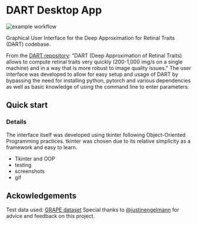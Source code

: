 # DART Desktop App  
  
![example workflow](https://github.com/eazXneo/DART-Desktop-App/actions/workflows/python-app.yml/badge.svg)  
  
Graphical User Interface for the Deep Approximation for Retinal Traits (DART) codebase. 

From the [DART repository](https://github.com/justinengelmann/DART_retinal_fractal_dimension): "DART (Deep Approximation of Retinal Traits) allows to compute retinal traits very quickly (200-1,000 img/s on a single machine) and in a way that is more robust to image quality issues." The user interface was developed to allow for easy setup and usage of DART by bypassing the need for installing python, pytorch and various dependencies as well as basic knowledge of using the command line to enter parameters.

## Quick start

### Details 
The interface itself was developed using tkinter following Object-Oriented Programming practices. tkinter was chosen due to its relative simplicity as a framework and easy to learn.
- Tkinter and OOP
- testing
- screenshots
- gif
## Ackowledgements
Test data used: [GRAPE dataset](https://springernature.figshare.com/articles/dataset/GRAPE_dataset_CFPs/23575926?backTo=%2Fcollections%2FGRAPE_A_multi-modal_glaucoma_dataset_of_follow-up_visual_field_and_fundus_images_for_glaucoma_management%2F6406319&file=41358156)
Special thanks to [@justinengelmann](https://github.com/justinengelmann) for advice and feedback on this project.